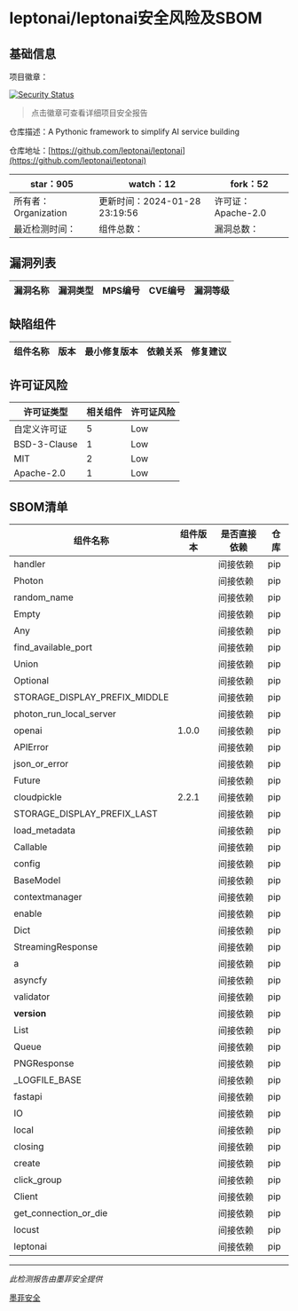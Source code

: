 # leptonai/leptonai安全风险及SBOM

## 基础信息

项目徽章：

[![Security Status](https://www.murphysec.com/platform3/v31/badge/1751674691236335616.svg)](https://www.murphysec.com/console/report/1751674685112651776/1751674691236335616)

> 点击徽章可查看详细项目安全报告

仓库描述：A Pythonic framework to simplify AI service building

仓库地址：[https://github.com/leptonai/leptonai](https://github.com/leptonai/leptonai)

| star：905 | watch：12 | fork：52 |
| ----------- | -------------- | ------------ |
| 所有者：Organization | 更新时间：2024-01-28 23:19:56 | 许可证：Apache-2.0 |
| 最近检测时间： | 组件总数： | 漏洞总数： |




## 漏洞列表

| 漏洞名称 | 漏洞类型 | MPS编号 | CVE编号 | 漏洞等级 |
| ------- | ------ | ------- | ------ | ----- |





## 缺陷组件

| 组件名称 | 版本 | 最小修复版本 | 依赖关系 | 修复建议 |
| -------- | ---- | ------------ | -------- | -------- |





## 许可证风险

| 许可证类型 | 相关组件 | 许可证风险 |
| ---------- | -------- | ---------- |
|自定义许可证|5|Low|
|BSD-3-Clause|1|Low|
|MIT|2|Low|
|Apache-2.0|1|Low|




## SBOM清单

| 组件名称 | 组件版本 | 是否直接依赖 | 仓库 |
| -------- | -------- | ------------ | ---- |
|handler||间接依赖|pip|
|Photon||间接依赖|pip|
|random_name||间接依赖|pip|
|Empty||间接依赖|pip|
|Any||间接依赖|pip|
|find_available_port||间接依赖|pip|
|Union||间接依赖|pip|
|Optional||间接依赖|pip|
|STORAGE_DISPLAY_PREFIX_MIDDLE||间接依赖|pip|
|photon_run_local_server||间接依赖|pip|
|openai|1.0.0|间接依赖|pip|
|APIError||间接依赖|pip|
|json_or_error||间接依赖|pip|
|Future||间接依赖|pip|
|cloudpickle|2.2.1|间接依赖|pip|
|STORAGE_DISPLAY_PREFIX_LAST||间接依赖|pip|
|load_metadata||间接依赖|pip|
|Callable||间接依赖|pip|
|config||间接依赖|pip|
|BaseModel||间接依赖|pip|
|contextmanager||间接依赖|pip|
|enable||间接依赖|pip|
|Dict||间接依赖|pip|
|StreamingResponse||间接依赖|pip|
|a||间接依赖|pip|
|asyncfy||间接依赖|pip|
|validator||间接依赖|pip|
|__version__||间接依赖|pip|
|List||间接依赖|pip|
|Queue||间接依赖|pip|
|PNGResponse||间接依赖|pip|
|_LOGFILE_BASE||间接依赖|pip|
|fastapi||间接依赖|pip|
|IO||间接依赖|pip|
|local||间接依赖|pip|
|closing||间接依赖|pip|
|create||间接依赖|pip|
|click_group||间接依赖|pip|
|Client||间接依赖|pip|
|get_connection_or_die||间接依赖|pip|
|locust||间接依赖|pip|
|leptonai||间接依赖|pip|


------

*此检测报告由墨菲安全提供*

[墨菲安全](www.murphysec.com)
